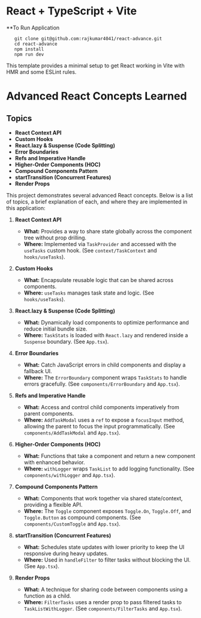 # React + TypeScript + Vite

**To Run Application
```
   git clone git@github.com:rajkumar4041/react-advance.git
   cd react-advance
   npm install
   npm run dev
```

This template provides a minimal setup to get React working in Vite with HMR and some ESLint rules.

# Advanced React Concepts Learned

## Topics

- **React Context API**
- **Custom Hooks**
- **React.lazy & Suspense (Code Splitting)**
- **Error Boundaries**
- **Refs and Imperative Handle**
- **Higher-Order Components (HOC)**
- **Compound Components Pattern**
- **startTransition (Concurrent Features)**
- **Render Props**

This project demonstrates several advanced React concepts. Below is a list of topics, a brief explanation of each, and where they are implemented in this application:

1. **React Context API**

   - **What:** Provides a way to share state globally across the component tree without prop drilling.
   - **Where:** Implemented via `TaskProvider` and accessed with the `useTasks` custom hook. (See `context/TaskContext` and `hooks/useTasks`).

2. **Custom Hooks**

   - **What:** Encapsulate reusable logic that can be shared across components.
   - **Where:** `useTasks` manages task state and logic. (See `hooks/useTasks`).

3. **React.lazy & Suspense (Code Splitting)**

   - **What:** Dynamically load components to optimize performance and reduce initial bundle size.
   - **Where:** `TaskStats` is loaded with `React.lazy` and rendered inside a `Suspense` boundary. (See `App.tsx`).

4. **Error Boundaries**

   - **What:** Catch JavaScript errors in child components and display a fallback UI.
   - **Where:** The `ErrorBoundary` component wraps `TaskStats` to handle errors gracefully. (See `components/ErrorBoundary` and `App.tsx`).

5. **Refs and Imperative Handle**

   - **What:** Access and control child components imperatively from parent components.
   - **Where:** `AddTaskModal` uses a `ref` to expose a `focusInput` method, allowing the parent to focus the input programmatically. (See `components/AddTaskModal` and `App.tsx`).

6. **Higher-Order Components (HOC)**

   - **What:** Functions that take a component and return a new component with enhanced behavior.
   - **Where:** `withLogger` wraps `TaskList` to add logging functionality. (See `components/withLogger` and `App.tsx`).

7. **Compound Components Pattern**

   - **What:** Components that work together via shared state/context, providing a flexible API.
   - **Where:** The `Toggle` component exposes `Toggle.On`, `Toggle.Off`, and `Toggle.Button` as compound components. (See `components/CustomToggle` and `App.tsx`).

8. **startTransition (Concurrent Features)**

   - **What:** Schedules state updates with lower priority to keep the UI responsive during heavy updates.
   - **Where:** Used in `handleFilter` to filter tasks without blocking the UI. (See `App.tsx`).

9. **Render Props**
   - **What:** A technique for sharing code between components using a function as a child.
   - **Where:** `FilterTasks` uses a render prop to pass filtered tasks to `TaskListWithLogger`. (See `components/FilterTasks` and `App.tsx`).
